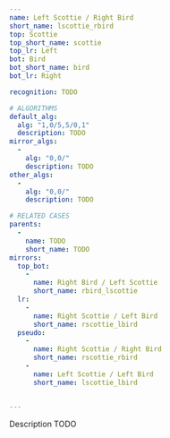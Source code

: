 ```yaml
---
name: Left Scottie / Right Bird
short_name: lscottie_rbird
top: Scottie
top_short_name: scottie
top_lr: Left
bot: Bird
bot_short_name: bird
bot_lr: Right

recognition: TODO

# ALGORITHMS
default_alg:
  alg: "1,0/5,5/0,1"
  description: TODO
mirror_algs:
  -
    alg: "0,0/"
    description: TODO
other_algs:
  -
    alg: "0,0/"
    description: TODO

# RELATED CASES
parents:
  -
    name: TODO
    short_name: TODO
mirrors:
  top_bot:
    -
      name: Right Bird / Left Scottie
      short_name: rbird_lscottie
  lr:
    -
      name: Right Scottie / Left Bird
      short_name: rscottie_lbird
  pseudo:
    -
      name: Right Scottie / Right Bird
      short_name: rscottie_rbird
    -
      name: Left Scottie / Left Bird
      short_name: lscottie_lbird


---
```


Description TODO


